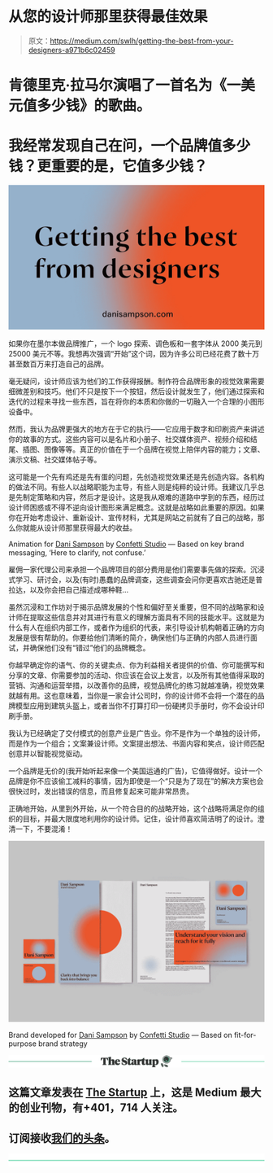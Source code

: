 # 从您的设计师那里获得最佳效果

> 原文：<https://medium.com/swlh/getting-the-best-from-your-designers-a971b6c02459>

# 肯德里克·拉马尔演唱了一首名为《一美元值多少钱》的歌曲。

# 我经常发现自己在问，一个品牌值多少钱？更重要的是，它值多少钱？

![](img/dba4837c0bc9fb000a6df30bcf487a53.png)

如果你在墨尔本做品牌推广，一个 logo 探索、调色板和一套字体从 2000 美元到 25000 美元不等。我想再次强调“开始”这个词，因为许多公司已经花费了数十万甚至数百万来打造自己的品牌。

毫无疑问，设计师应该为他们的工作获得报酬。制作符合品牌形象的视觉效果需要细微差别和技巧。他们不只是按下一个按钮，然后设计就发生了，他们通过探索和迭代的过程来寻找一些东西，旨在将你的本质和你做的一切融入一个合理的小图形设备中。

然而，我认为品牌更强大的地方在于它的执行——它应用于数字和印刷资产来讲述你的故事的方式。这些内容可以是名片和小册子、社交媒体资产、视频介绍和结尾、插图、图像等等。真正的价值在于一个品牌在视觉上陪伴内容的能力；文章、演示文稿、社交媒体帖子等。

这可能是一个先有鸡还是先有蛋的问题，先创造视觉效果还是先创造内容。各机构的做法不同。有些人以战略职能为主导，有些人则是纯粹的设计师。我建议几乎总是先制定策略和内容，然后才是设计。这是我从艰难的道路中学到的东西，经历过设计师困惑或不得不逆向设计图形来满足概念。这就是战略如此重要的原因。如果你在开始考虑设计、重新设计、宣传材料，尤其是网站之前就有了自己的战略，那么你就能从设计师那里获得最大的收益。

Animation for [Dani Sampson](https://danisampson.com/) by [Confetti Studio](http://confettistudio.co/) — Based on key brand messaging, ‘Here to clarify, not confuse.’

雇佣一家代理公司来承担一个品牌项目的部分费用是他们需要事先做的探索。沉浸式学习、研讨会，以及(有时)愚蠢的品牌调查，这些调查会问你更喜欢古驰还是普拉达，以及你会把自己描述成哪种鞋…

虽然沉浸和工作坊对于揭示品牌发展的个性和偏好至关重要，但不同的战略家和设计师在提取这些信息并对其进行有意义的理解方面具有不同的技能水平。这就是为什么有人在组织内部工作，或者作为组织的代表，来引导设计机构朝着正确的方向发展是很有帮助的。你要给他们清晰的简介，确保他们与正确的内部人员进行面试，并确保他们没有“错过”他们的品牌概念。

你越早确定你的语气、你的关键卖点、你为利益相关者提供的价值、你可能撰写和分享的文章、你需要参加的活动、你应该在会议上发言，以及所有其他值得采取的营销、沟通和运营举措，以改善你的品牌，视觉品牌化的练习就越准确，视觉效果就越有用。这也意味着，当你是一家会计公司时，你的设计师不会将一个潜在的品牌模型应用到建筑头盔上，或者当你不打算打印一份硬拷贝手册时，你不会设计印刷手册。

我认为已经确定了交付模式的创意产业是广告业。你不是作为一个单独的设计师，而是作为一个组合；文案兼设计师。文案提出想法、书面内容和笑点，设计师匹配创意并以智能视觉驱动。

一个品牌是无价的(我开始听起来像一个美国运通的广告)，它值得做好。设计一个品牌是你不应该偷工减料的事情，因为即使是一个“只是为了现在”的解决方案也会很快过时，发出错误的信息，而且修复起来可能非常昂贵。

正确地开始，从里到外开始，从一个符合目的的战略开始，这个战略将满足你的组织的目标，并最大限度地利用你的设计师。记住，设计师喜欢简洁明了的设计。澄清一下，不要混淆！

![](img/a7afb898e435968e88f02f5b34bff96f.png)

Brand developed for [Dani Sampson](http://www.danisampson.com/) by [Confetti Studio](http://confettistudio.co/) — Based on fit-for-purpose brand strategy

[![](img/308a8d84fb9b2fab43d66c117fcc4bb4.png)](https://medium.com/swlh)

## 这篇文章发表在 [The Startup](https://medium.com/swlh) 上，这是 Medium 最大的创业刊物，有+401，714 人关注。

## 订阅接收[我们的头条](http://growthsupply.com/the-startup-newsletter/)。

[![](img/b0164736ea17a63403e660de5dedf91a.png)](https://medium.com/swlh)